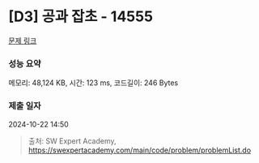 # [D3] 공과 잡초 - 14555 

[문제 링크](https://swexpertacademy.com/main/code/problem/problemDetail.do?contestProbId=AYGtoa3qARcDFARC) 

### 성능 요약

메모리: 48,124 KB, 시간: 123 ms, 코드길이: 246 Bytes

### 제출 일자

2024-10-22 14:50



> 출처: SW Expert Academy, https://swexpertacademy.com/main/code/problem/problemList.do
